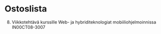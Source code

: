 # Ostoslista
8. Viikkotehtävä kurssille Web- ja hybriditeknologiat mobiiliohjelmoinnissa IN00CT08-3007
